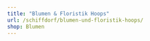```yaml
---
title: "Blumen & Floristik Hoops"
url: /schiffdorf/blumen-und-floristik-hoops/
shop: Blumen
---
```

